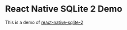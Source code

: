 # React Native SQLite 2 Demo

This is a demo of [react-native-sqlite-2](https://github.com/craftzdog/react-native-sqlite-2)
